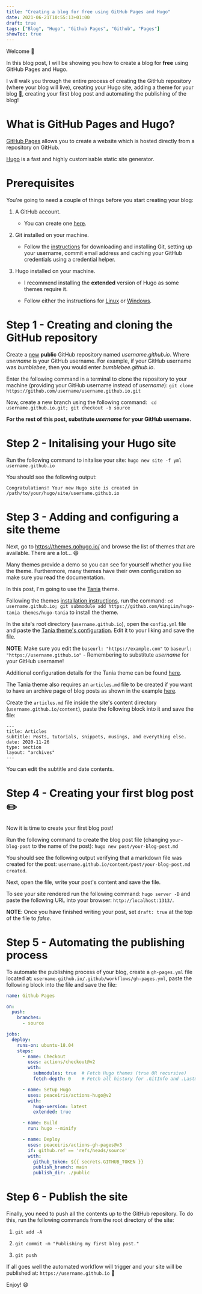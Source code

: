 ```yaml
---
title: "Creating a blog for free using GitHub Pages and Hugo"
date: 2021-06-21T10:55:13+01:00
draft: true
tags: ["Blog", "Hugo", "Github Pages", "Github", "Pages"]
showToc: true
---
```


Welcome :wave:

In this blog post, I will be showing you how to create a blog for **free** using GitHub Pages and Hugo.

I will walk you through the entire process of creating the GitHub repository (where your blog will live), creating your Hugo site, adding a theme for your blog :art:, creating your first blog post and automating the publishing of the blog!

# What is GitHub Pages and Hugo?

[GitHub Pages](https://pages.github.com/) allows you to create a website which is hosted directly from a repository on GitHub.

[Hugo](https://gohugo.io/) is a fast and highly customisable static site generator.

# Prerequisites

You're going to need a couple of things before you start creating your blog:

1. A GitHub account.

    - You can create one [here](https://github.com/signup).

2. Git installed on your machine.

    - Follow the [instructions](https://docs.github.com/en/get-started/quickstart/set-up-git#setting-up-git) for downloading and installing Git, setting up your username, commit email address and caching your GitHub credentials using a credential helper.

3. Hugo installed on your machine.

    - I recommend installing the **extended** version of Hugo as some themes require it.

    - Follow either the instructions for [Linux](https://gohugo.io/getting-started/installing/#binary-cross-platform) or [Windows](https://gohugo.io/getting-started/installing/#windows).

# Step 1 - Creating and cloning the GitHub repository

Create a [new](https://github.com/new) **public** GitHub repository named *username.github.io*. Where *username* is your GitHub username. For example, if your GitHub username was *bumblebee*, then you would enter *bumblebee.github.io*.

Enter the following command in a terminal to clone the repository to your machine (providing your GitHub username instead of *username*): `git clone https://github.com/username/username.github.io.git`

Now, create a new branch using the following command: ` cd username.github.io.git; git checkout -b source`

**For the rest of this post, substitute *username* for your GitHub username.**

# Step 2 - Initalising your Hugo site

Run the following command to initalise your site: `hugo new site -f yml username.github.io`

You should see the following output:

`Congratulations! Your new Hugo site is created in /path/to/your/hugo/site/username.github.io`

# Step 3 - Adding and configuring a site theme

Next, go to https://themes.gohugo.io/ and browse the list of themes that are available. There are a lot... :smile:

Many themes provide a demo so you can see for yourself whether you like the theme. Furthermore, many themes have their own configuration so make sure you read the documentation.

In this post, I'm going to use the [Tania](https://themes.gohugo.io/hugo-tania/) theme.

Following the themes [installation instructions](https://themes.gohugo.io/hugo-tania/#installation), run the command: `cd username.github.io; git submodule add https://github.com/WingLim/hugo-tania themes/hugo-tania` to install the theme.

In the site's root directory (`username.github.io`), open the `config.yml` file and paste the [Tania theme's configuration](https://github.com/WingLim/hugo-tania/blob/main/exampleSite/config.yaml). Edit it to your liking and save the file.

**NOTE**: Make sure you edit the `baseurl: "https://example.com"` to `baseurl: "https://username.github.io"` - Remembering to substitute *username* for your GitHub username!

Additional configuration details for the Tania theme can be found [here](https://themes.gohugo.io/hugo-tania/#configuration).

The Tania theme also requires an `articles.md` file to be created if you want to have an archive page of blog posts as shown in the example [here](https://hugo-tania.netlify.app/articles/).

Create the `articles.md` file inside the site's content directory (`username.github.io/content`), paste the following block into it and save the file:

```
---
title: Articles
subtitle: Posts, tutorials, snippets, musings, and everything else.
date: 2020-11-26
type: section
layout: "archives"
---
```

You can edit the subtitle and date contents.

# Step 4 - Creating your first blog post :pencil2:

Now it is time to create your first blog post!

Run the following command to create the blog post file (changing `your-blog-post` to the name of the post): `hugo new post/your-blog-post.md`

You should see the following output verifying that a markdown file was created for the post: `username.github.io/content/post/your-blog-post.md created`.

Next, open the file, write your post's content and save the file.

To see your site rendered run the following command: `hugo server -D` and paste the following URL into your browser: `http://localhost:1313/`.

**NOTE**: Once you have finished writing your post, set `draft: true` at the top of the file to *false*.

# Step 5 - Automating the publishing process

To automate the publishing process of your blog, create a `gh-pages.yml` file located at: `username.github.io/.github/workflows/gh-pages.yml`, paste the following block into the file and save the file:

```yaml
name: Github Pages

on:
  push:
    branches:
      - source

jobs:
  deploy:
    runs-on: ubuntu-18.04
    steps:
      - name: Checkout
        uses: actions/checkout@v2
        with:
          submodules: true  # Fetch Hugo themes (true OR recursive)
          fetch-depth: 0    # Fetch all history for .GitInfo and .Lastmod

      - name: Setup Hugo
        uses: peaceiris/actions-hugo@v2
        with:
          hugo-version: latest
          extended: true

      - name: Build
        run: hugo --minify

      - name: Deploy
        uses: peaceiris/actions-gh-pages@v3
        if: github.ref == 'refs/heads/source'
        with:
          github_token: ${{ secrets.GITHUB_TOKEN }}
          publish_branch: main
          publish_dir: ./public
```

# Step 6 - Publish the site

Finally, you need to push all the contents up to the GitHub repository. To do this, run the following commands from the root directory of the site:

1. `git add -A`

2. `git commit -m "Publishing my first blog post."`

3. `git push`

If all goes well the automated workflow will trigger and your site will be published at: `https://username.github.io` :tada:

Enjoy! :smile:
